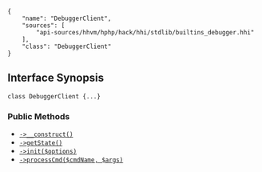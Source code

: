 ``` yamlmeta
{
    "name": "DebuggerClient",
    "sources": [
        "api-sources/hhvm/hphp/hack/hhi/stdlib/builtins_debugger.hhi"
    ],
    "class": "DebuggerClient"
}
```




## Interface Synopsis




``` Hack
class DebuggerClient {...}
```




### Public Methods




+ [` ->__construct() `](</hack/reference/class/DebuggerClient/__construct/>)
+ [` ->getState() `](</hack/reference/class/DebuggerClient/getState/>)
+ [` ->init($options) `](</hack/reference/class/DebuggerClient/init/>)
+ [` ->processCmd($cmdName, $args) `](</hack/reference/class/DebuggerClient/processCmd/>)
<!-- HHAPIDOC -->
